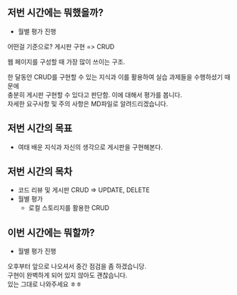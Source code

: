 ## 저번 시간에는 뭐했을까?

- 월별 평가 진행

어떤걸 기준으로? 게시판 구현 => CRUD


웹 페이지를 구성할 때 가장 많이 쓰이는 구조.

한 달동안 CRUD를 구현할 수 있는 지식과 이를 활용하여 실습 과제들을 수행하셨기 때문에  
충분히 게시판 구현할 수 있다고 판단함. 이에 대해서 평가를 봅니다.  
자세한 요구사항 및 주의 사항은 MD파일로 알려드리겠습니다.

## 저번 시간의 목표

- 여태 배운 지식과 자신의 생각으로 게시판을 구현해본다.

## 저번 시간의 목차

- 코드 리뷰 및 게시판 CRUD => UPDATE, DELETE
- 월별 평가
    - 로컬 스토리지를 활용한 CRUD

## 이번 시간에는 뭐할까?

- 월별 평가 진행

오후부터 앞으로 나오셔서 중간 점검을 좀 하겠습니당.  
구현이 완벽하게 되어 있지 않아도 괜찮습니다.  
있는 그대로 나와주세요 ㅎㅎ